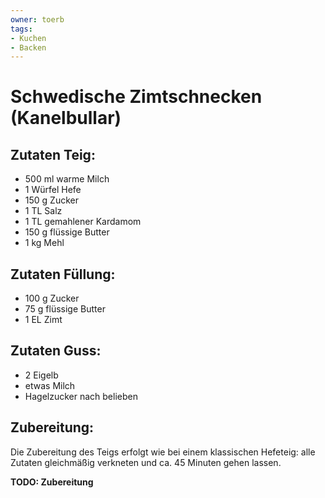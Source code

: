 ```yaml
---
owner: toerb
tags:
- Kuchen
- Backen
---
```

Schwedische Zimtschnecken (Kanelbullar)
=======================================

Zutaten Teig:
-------------
* 500 ml warme Milch
* 1 Würfel Hefe
* 150 g Zucker
* 1 TL Salz
* 1 TL gemahlener Kardamom
* 150 g flüssige Butter
* 1 kg Mehl

Zutaten Füllung:
----------------
* 100 g Zucker
* 75 g flüssige Butter
* 1 EL Zimt

Zutaten Guss:
-------------
* 2 Eigelb
* etwas Milch
* Hagelzucker nach belieben

Zubereitung:
------------
Die Zubereitung des Teigs erfolgt wie bei einem klassischen Hefeteig: alle Zutaten gleichmäßig verkneten und ca. 45 Minuten gehen lassen.

**TODO: Zubereitung**
